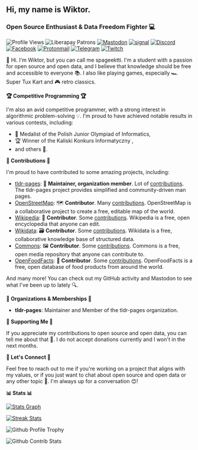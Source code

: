 ## **Hi, my name is Wiktor.**
### **Open Source Enthusiast & Data Freedom Fighter 💻**

![Profile Views](https://komarev.com/ghpvc/?username=spageektti)
![Liberapay Patrons](https://img.shields.io/liberapay/patrons/spageektti.svg?logo=liberapay)
[![Mastodon](https://img.shields.io/badge/Mastodon-6364FF?logo=mastodon&logoColor=fff)](https://mastodon.social/invite/YMzUenDg)
[![signal](https://img.shields.io/badge/Signal-blue?logo=signal&logoColor=white)](https://signal.me/#eu/uewaVaf6jIEDAmae2gGSqNeLrhk_1wKmOLAdEBmZWQ4M7lIg12hHqZK5ophGkDTD)
[![Discord](https://img.shields.io/badge/Discord-%235865F2.svg?logo=discord&logoColor=white)](https://discordapp.com/users/1236816998059606071)
[![Facebook](https://img.shields.io/badge/Facebook-%231877F2.svg?logo=Facebook&logoColor=white)](https://www.facebook.com/wiktor.perskawiec)
[![Protonmail](https://img.shields.io/badge/ProtonMail-8B89CC?logo=protonmail&logoColor=white)](mailto:spageektti@proton.me)
[![Telegram](https://img.shields.io/badge/Telegram-2CA5E0?logo=telegram&logoColor=white)](https://t.me/spageektti)
[![Twitch](https://img.shields.io/badge/Twitch-%239146FF.svg?logo=Twitch&logoColor=white)](https://www.twitch.tv/spageektti)

👋 Hi. I'm Wiktor, but you can call me spageektti. I'm a student with a passion for open source and open data, and I believe that knowledge should be free and accessible to everyone 📚. I also like playing games, especially 🏎️ Super Tux Kart and  🎮 retro classics.

**🏆 Competitive Programming 🏆**

I'm also an avid competitive programmer, with a strong interest in algorithmic problem-solving 💡. I'm proud to have achieved notable results in various contests, including:

* 🏅 Medalist of the Polish Junior Olympiad of Informatics,
* 🏆 Winner of the Kaliski Konkurs Informatyczny ,
* and others 🎉.

**🎁 Contributions 🎁**

I'm proud to have contributed to some amazing projects, including:

* [tldr-pages](https://github.com/tldr-pages/tldr): 📝 **Maintainer, organization member**. Lot of [contributions](https://github.com/tldr-pages/tldr/graphs/contributors). The tldr-pages project provides simplified and community-driven man pages.
* [OpenStreetMap](https://openstreetmap.org): 🗺️ **Contributor**. Many [contributions](https://openstreetmap.org). OpenStreetMap is a collaborative project to create a free, editable map of the world.
* [Wikipedia](https://wikipedia.org): 📖 **Contributor**. Some [contributions](https://xtools.wmcloud.org/ec/en.wikipedia.org/Spageektti). Wikipedia is a free, open encyclopedia that anyone can edit.
* [Wikidata](https://wikidata.org): 🗃️ **Contributor**. Some [contributions](https://xtools.wmcloud.org/ec/www.wikidata.org/Spageektti). Wikidata is a free, collaborative knowledge base of structured data.
* [Commons](https://commons.wikimedia.org): 🖼️ **Contributor**. Some [contributions](https://xtools.wmcloud.org/ec/commons.wikimedia.org/Spageektti). Commons is a free, open media repository that anyone can contribute to.
* [OpenFoodFacts](https://openfoodfacts.org): 🍔 **Contributor**. Some [contributions](https://world.openfoodfacts.org/contributor/spageektti). OpenFoodFacts is a free, open database of food products from around the world.

And many more! You can check out my GitHub activity and Mastodon to see what I've been up to lately 🔍.

**👥 Organizations & Memberships 👥**

* **tldr-pages**: Maintainer and Member of the tldr-pages organization.

**🙏 Supporting Me 🙏**

If you appreciate my contributions to open source and open data, you can tell me about that 💬. I do not accept donations currently and I won't in the next months. 

**📲 Let's Connect 📲**

Feel free to reach out to me if you're working on a project that aligns with my values, or if you just want to chat about open source and open data or any other topic 💬. I'm always up for a conversation 😊! 

**📊 Stats 📊**

[![Stats Graph](https://gh-stats.spageektti.cc/api?username=spageektti&hide_title=false&hide_rank=false&show_icons=true&count_private=true&disable_animations=false&theme=vue-dark&locale=en&hide_border=false&show=reviews%2Cdiscussions_started%2Cdiscussions_answered%2Cprs_merged%2Cprs_merged_percentage)](https://gh-stats.spageektti.cc/api?username=spageektti&hide_title=false&hide_rank=false&show_icons=true&count_private=true&disable_animations=false&theme=vue-dark&locale=en&hide_border=false&show=reviews%2Cdiscussions_started%2Cdiscussions_answered%2Cprs_merged%2Cprs_merged_percentage)

[![Streak Stats](https://gh-streak.spageektti.cc/?user=spageektti&theme=vue-dark&hide_border=false)](https://gh-streak.spageektti.cc/?user=spageektti&theme=vue-dark&hide_border=false)

![Github Profile Trophy](https://github-profile-trophy.vercel.app/?username=spageektti&theme=onedark)

![Github Contrib Stats](https://github-contributor-stats.vercel.app/api?username=spageektti&limit=10&theme=dark&combine_all_yearly_contributions=true)